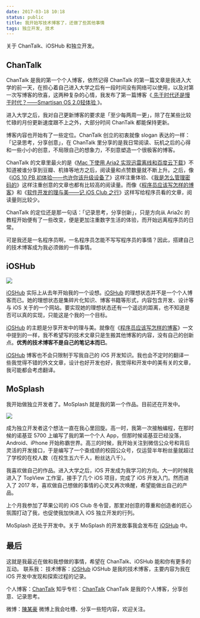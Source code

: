 ```yaml
---
date: 2017-03-18 10:18
status: public
title: 我开始写技术博客了，还做了些其他事情
tags: 独立开发, 技术
---
```


关于 ChanTalk、iOSHub 和独立开发。

<!--more-->

## ChanTalk
ChanTalk 是我的第一个个人博客，依然记得 ChanTalk 的第一篇文章是我进入大学的前一天，在担心着自己进入大学之后有一段时间没有网络可以使用，以及对第一次写博客的欣喜，这两种复杂的心情，我发布了第一篇博客《[ 先于时代还是慢于时代？——Smartisan OS 2.0轻体验 ][1]》。

进入大学之后，我对自己更新博客的要求是「至少每两周一更」，除了在某些比较忙碌的月份更新速度跟不上之外，大部分时间 ChanTalk 都能保持更新。

博客内容也开始有了一些定位。ChanTalk 创立的初衷就像 slogan 表达的一样：「记录思考，分享创意」，在 ChanTalk 里分享的是我日常阅读、玩机之后的心得和一些小小的创意，不局限自己的想象力，不刻意塑造一个很极客的博客。

ChanTalk 的文章里最火的是《[Mac 下使用 Aria2 实现迅雷离线和百度云下载](http://chanjh.com/post/software/0012)》不知道被谁分享到豆瓣、机锋等地方之后，阅读量和点赞数量就不断上升。之后，像《[iOS 10 PB 初体验——也许你该升级设备了](http://chanjh.com/post/software/0020)》这样注重体验、《[我是怎么管理密码的](http://chanjh.com/post/life/0023)》这样注重创意的文章也都有比较高的阅读量。而像《[程序员应该写怎样的博客](http://chanjh.com/post/developer/0024)》和《[软件开发的理与美——记 iOS Club 之行](http://chanjh.com/post/developer/0026)》这样写给程序员看的文章，阅读量则比较少。

ChanTalk 的定位还是那一句话：「记录思考，分享创新」，只是方向从 Aria2c 的教程开始便有了一些改变，便是更加注重数字生活的体验，而开始远离程序员的日常。

可是我还是一名程序员啊，一名程序员怎能不写写程序员的事情？因此，搭建自己的技术博客成为我必须做的一件事情。

## iOSHub

![](http://chanjh.b0.upaiyun.com/0027/ioshub.jpg)

[iOSHub](blog.ioshub.cn) 实际上从去年开始我的一个设想。[iOSHub](blog.ioshub.cn) 的理想状态并不是一个个人博客而已。她的理想状态是集碎片化知识、博客书籍等形式，内容包含开发、设计等与 iOS 关于的一个网站。要实现她的理想状态还有一个遥远的距离，也不知道是否可以真的实现，只能这是个我的一个目标。

[iOSHub](blog.ioshub.cn) 的主题是分享开发中的理与美。就像在《[程序员应该写怎样的博客](http://chanjh.com/post/developer/0024)》一文中提到的一样，我不希望写的技术文章只是生搬其他博客的内容，没有自己的创新点。**优秀的技术博客不是自己的笔记本而已**。

[iOSHub](blog.ioshub.cn) 博客也不会只限制于写我自己的 iOS 开发知识。我也会不定时的翻译一些我觉得不错的外文文章，设计也好开发也好，我觉得和开发中的美有关的文章，我可能都会考虑翻译。

## MoSplash

我开始做独立开发者了。MoSplash 就是我的第一个作品。目前还在开发中。

![](http://chanjh.b0.upaiyun.com/0027/MoSplash.png)

成为独立开发者这个想法一直在我心里回旋。高一时，我第一次接触编程，在那时候的诺基亚 5700 上编写了我的第一个个人 App，但那时候诺基亚已经没落，Android、iPhone 开始称霸世界。高三的时候，我开始关注到微信公众号和背后灵活的开发接口，于是编写了一个查成绩的校园公众号，仅运营半年粉丝量就超过了学校的在校人数（在校生五六千人，粉丝达八千）。

我喜欢做自己的作品。进入大学之后，iOS 开发成为我学习的方向。大一的时候我进入了 TopView 工作室，接手了几个 iOS 项目，完成了 iOS 开发入门。然而进入了 2017 年，喜欢做自己想做的事情的心灵又再次唤醒，希望能做出自己的产品。

上个月我参加了苹果公司的 iOS Club 冬令营，那里对创意的尊重和创造者的匠心氛围打动了我，也促使我加快进入 iOS 独立开发的行列。

MoSplash 还处于开发中。关于 MoSplash 的开发故事我会发布在 [iOSHub](blog.ioshub.cn) 中。


## 最后
这就是我最近在做和我想做的事情，希望在 ChanTalk、iOSHub 能和你有更多的互动。
联系我：
技术博客：[iOSHub](https://ioshub.cn)
iOSHub 是我的技术博客，主要内容为我在 iOS 开发中发现和探索过程的记录。

个人博客：[ChanTalk](https://chanjh.com)
知乎专栏：[ChanTalk](https://zhuanlan.zhihu.com/ChanTalk)
ChanTalk 是我的个人博客，分享创意、记录思考。

微博：[陳某豪](http://weibo.com/bj416)
微博上我会吐槽、分享一些短内容，欢迎关注。

[1]:	http://chanjh.com/post/view/0000 "先于时代还是慢于时代？——Smartisan OS 2.0轻体验"